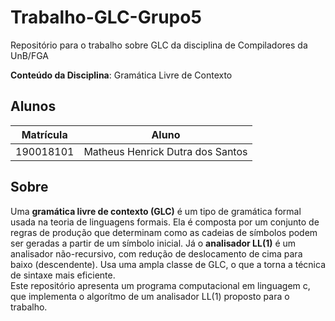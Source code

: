 # Trabalho-GLC-Grupo5
Repositório para o trabalho sobre GLC da disciplina de Compiladores da UnB/FGA

**Conteúdo da Disciplina**: Gramática Livre de Contexto

## Alunos
|Matrícula | Aluno |
| -- | -- |
| 190018101  |  Matheus Henrick Dutra dos Santos |

## Sobre 
Uma **gramática livre de contexto (GLC)** é um tipo de gramática formal usada na teoria de linguagens formais. Ela é composta por um conjunto de regras de produção que determinam como as cadeias de símbolos podem ser geradas a partir de um símbolo inicial. Já o **analisador LL(1)** é um analisador não-recursivo, com redução de deslocamento de cima para baixo (descendente). Usa uma ampla classe de GLC, o que a torna a técnica de sintaxe mais eficiente.<br>
Este repositório apresenta um programa computacional em linguagem c, que implementa o algorítmo de um analisador LL(1) proposto para o trabalho.
